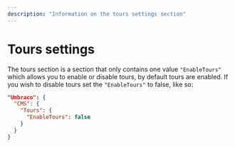 ```yaml
---
description: "Information on the tours settings section"
---
```


# Tours settings

The tours section is a section that only contains one value `"EnableTours"` which allows you to enable or disable tours, by default tours are enabled. If you wish to disable tours set the `"EnableTours"` to false, like so:

```json
"Umbraco": {
  "CMS": {
    "Tours": {
      "EnableTours": false
    }
  }
}
```
